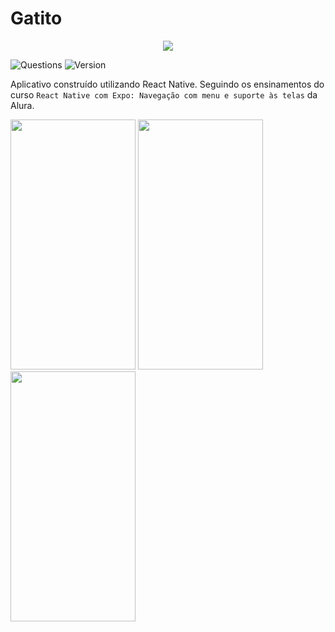 # Gatito

<p align="center">
  <img src="https://user-images.githubusercontent.com/43295412/116237823-11497a00-a737-11eb-85d5-fd9106c79b62.png" />
</p>

![Questions](https://img.shields.io/github/issues/peedroca/gatito?style=for-the-badge)
![Version](https://img.shields.io/github/v/release/peedroca/gatito?style=for-the-badge)

Aplicativo construído utilizando React Native. Seguindo os ensinamentos do curso `React Native com Expo: Navegação com menu e suporte às telas` da Alura.

<div>
<img src="https://user-images.githubusercontent.com/43295412/116237232-591bd180-a736-11eb-96dd-5712a36b2285.jpeg" width="200" height="400" />
<img src="https://user-images.githubusercontent.com/43295412/116237233-591bd180-a736-11eb-97a6-e69fdf03f8f5.jpeg" width="200" height="400" />
<img src="https://user-images.githubusercontent.com/43295412/116237230-58833b00-a736-11eb-9656-c12368cd6f2e.jpeg" width="200" height="400" />
</div>

